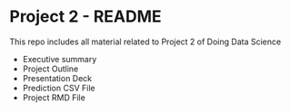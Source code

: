 # Project 2 - README
This repo includes all material related to Project 2 of Doing Data Science  
  - Executive summary   
  - Project Outline   
  - Presentation Deck   
  - Prediction CSV File   
  - Project RMD File   
